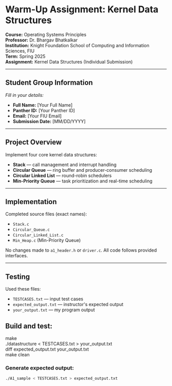 # Warm-Up Assignment: Kernel Data Structures

**Course:** Operating Systems Principles  
**Professor:** Dr. Bhargav Bhatkalkar  
**Institution:** Knight Foundation School of Computing and Information Sciences, FIU  
**Term:** Spring 2025  
**Assignment:** Kernel Data Structures (Individual Submission)

---

## Student Group Information  
*Fill in your details:*

- **Full Name:** [Your Full Name]  
- **Panther ID:** [Your Panther ID]  
- **Email:** [Your FIU Email]  
- **Submission Date:** [MM/DD/YYYY]

---

## Project Overview  
Implement four core kernel data structures:

- **Stack** — call management and interrupt handling  
- **Circular Queue** — ring buffer and producer-consumer scheduling  
- **Circular Linked List** — round-robin schedulers  
- **Min-Priority Queue** — task prioritization and real-time scheduling  

---

## Implementation  
Completed source files (exact names):

- `Stack.c`  
- `Circular_Queue.c`  
- `Circular_Linked_List.c`  
- `Min_Heap.c` (Min-Priority Queue)

No changes made to `a1_header.h` or `driver.c`. All code follows provided interfaces.

---

## Testing  
Used these files:

- `TESTCASES.txt` — input test cases  
- `expected_output.txt` — instructor's expected output  
- `your_output.txt` — my program output  

## Build and test:

make  
./datastructure < TESTCASES.txt > your_output.txt  
diff expected_output.txt your_output.txt  
make clean  

### Generate expected output:

```bash
./A1_sample < TESTCASES.txt > expected_output.txt
```
